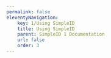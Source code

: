 ```yaml
---
permalink: false
eleventyNavigation:
    key: 1/Using SimpleID
    title: Using SimpleID
    parent: SimpleID 1 Documentation
    url: false
    order: 3
---
```

